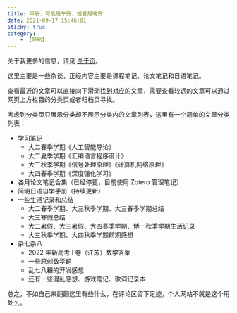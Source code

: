 ```yaml
---
title: 早安、可能是午安、或者是晚安
date: 2021-09-17 15:46:01
sticky: true
category:
    - 【导航】
---
```


关于我更多的信息，请见 [关于页](/about)。

这里主要是一些杂谈，正经内容主要是课程笔记、论文笔记和日语笔记。

查看最近的文章可以直接向下滑动找到对应的文章，需要查看较远的文章可以通过网页上方栏目的分类页或者归档页寻找。

考虑到分类页只展示分类却不展示分类内的文章列表，这里有一个简单的文章分类列表：

- 学习笔记
    - 大二春季学期《人工智能导论》
    - 大二夏季学期《汇编语言程序设计》
    - 大三秋季学期《信号处理原理》《计算机网络原理》
    - 大四春季学期《深度强化学习》
- 各月论文笔记合集（已经停更，目前使用 Zotero 管理笔记）
- 简明日语自学手册（持续更新）
- 一些生活记录和总结
    - 大二春季学期、大三秋季学期、大三春季学期总结
    - 大三寒假总结
    - 大二暑假、大三暑假、大四春季学期、博一秋季学期生活记录
    - 大三秋季学期、大四秋季学期前期感想
- 杂七杂八
    - 2022 年新高考 I 卷（江苏）数学答案
    - 一些原创数学题
    - 乱七八糟的开发感想
    - 还有一些混乱感想、游戏笔记、歌词记录本

总之，不如自己来翻翻这里有些什么，在评论区留下足迹，个人网站不就是这个用处么。
